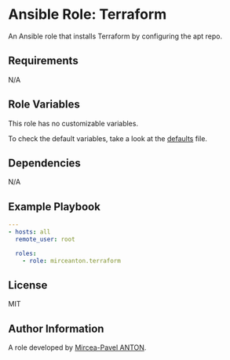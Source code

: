 Ansible Role: Terraform
=====================

An Ansible role that installs Terraform by configuring the apt repo.

Requirements
------------

N/A

Role Variables
--------------

This role has no customizable variables.

To check the default variables, take a look at the [defaults](defaults/main.yml) file.

Dependencies
------------

N/A

Example Playbook
----------------

``` yml
---
- hosts: all
  remote_user: root

  roles:
    - role: mirceanton.terraform
```

License
-------

MIT

Author Information
------------------

A role developed by [Mircea-Pavel ANTON](https://www.mirceanton.com).

